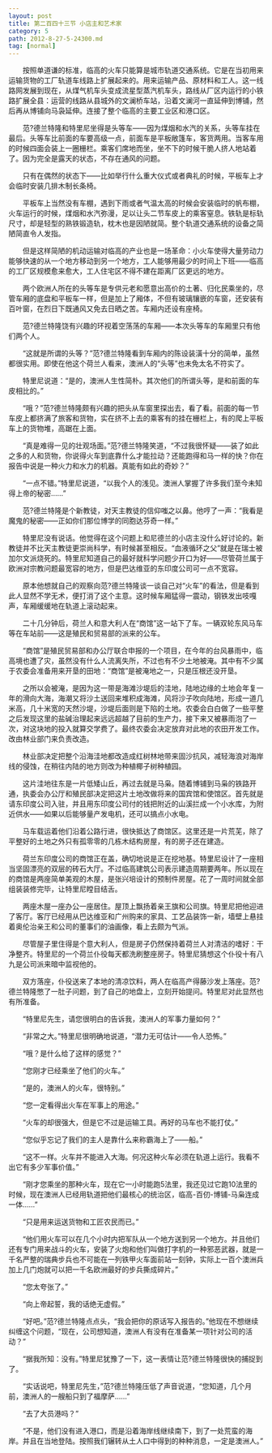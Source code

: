 ```yaml
---
layout: post
title: 第二百四十三节 小店主和艺术家
category: 5
path: 2012-8-27-5-24300.md
tag: [normal]
---
```


　　按照单道谦的标准，临高的火车只能算是城市轨道交通系统。它是在当初用来运输货物的工厂轨道车线路上扩展起来的。用来运输产品、原材料和工人。这一线路网发展到现在，从煤气机车头变成流星型蒸汽机车头，路线从厂区内运行的小铁路扩展全县：运营的线路从县城外的文澜桥车站，沿着文澜河一直延伸到博铺，然后再从博铺向马袅延伸。连接了整个临高的主要工业区和港口区。

　　范?德兰特隆和特里尼坐得是头等车——因为煤烟和水汽的关系，头等车挂在最后。头等车比前面的车要高级一点，前面车是平板敞篷车，客货两用。当客车用的时候四面会装上一圈栅栏。乘客们席地而坐，坐不下的时候干脆人挤人地站着了。因为完全是露天的状态，不存在通风的问题。

　　只有在偶然的状态下——比如举行什么重大仪式或者典礼的时候，平板车上才会临时安装几排木制长条椅。

　　平板车上当然没有车棚，遇到下雨或者气温太高的时候会安装临时的帆布棚，火车运行的时候，煤烟和水汽弥漫，足以让头二节车皮上的乘客窒息。铁轨是标轨尺寸，却是轻型的熟铁锻造轨，枕木也是因陋就简。整个轨道交通系统的设备之简陋简直令人发指。

　　但是这样简陋的机动运输对临高的产业也是一场革命：小火车使得大量劳动力能够快速的从一个地方移动到另一个地方，工人能够用最少的时间上下班——临高的工厂区规模愈来愈大，工人住宅区不得不建在距离厂区更远的地方。

　　两个欧洲人所在的头等车是专供元老和愿意出高价的土著、归化民乘坐的，尽管车厢的底盘和平板车一样，但是加上了厢体，不但有玻璃镶嵌的车窗，还安装有百叶窗，在烈日下既通风又免去日晒之苦。车厢内还设有座椅。

　　范?德兰特隆饶有兴趣的环视着空荡荡的车厢——本次头等车的车厢里只有他们两个人。

　　“这就是所谓的头等？”范?德兰特隆看到车厢内的陈设装潢十分的简单，虽然都很实用。即使在他这个荷兰人看来，澳洲人的“头等”也未免太名不符实了。

　　特里尼说道：“是的，澳洲人生性简朴。其次他们的所谓头等，是和前面的车皮相比的。”

　　“哦？”范?德兰特隆颇有兴趣的把头从车窗里探出去，看了看。前面的每一节车皮上都挤满了旅客和货物，实在挤不上去的乘客有的挂在栅栏上，有的爬上平板车上的货物堆，高踞在上面。

　　“真是难得一见的壮观场面。”范?德兰特隆笑道，“不过我很怀疑——装了如此之多的人和货物，你说得火车到底靠什么才能拉动？还能跑得和马一样的快？你在报告中说是一种火力和水力的机器。真能有如此的奇妙？”

　　“一点不错。”特里尼说道，“以我个人的浅见。澳洲人掌握了许多我们至今未知得上帝的秘密……”

　　范?德兰特隆是个新教徒，对天主教徒的信仰嗤之以鼻。他哼了一声：“我看是魔鬼的秘密——正如你们那位博学的同胞达芬奇一样。”

　　特里尼没有说话。他觉得在这个问题上和尼德兰的小店主没什么好讨论的。新教徒并不比天主教徒更崇尚科学，有时候甚至相反。“血液循环之父”就是在瑞士被加尔文派烧死的。特里尼知道自己的最好就科学问题少开口为好——尽管荷兰属于欧洲对宗教问题最宽容的地方，但是巴达维亚的东印度公司可一点不宽容。

　　原本他想就自己的观察向范?德兰特隆谈一谈自己对“火车”的看法，但是看到此人显然不学无术，便打消了这个主意。这时候车厢猛得一震动，钢铁发出吱嘎声，车厢缓缓地在轨道上滚动起来。

　　二十几分钟后，荷兰人和意大利人在“商馆”这一站下了车。一辆双轮东风马车等在车站前——这是殖民和贸易部的派来的公车。

　　“商馆”是殖民贸易部和办公厅联合申报的一个项目，在今年的台风暴雨中，临高境也遭了灾，虽然没有什么人流离失所，不过也有不少土地被淹。其中有不少属于农委会准备用来开垦的田地：“商馆”是被淹地之一，只是压根还没开垦。

　　之所以会被淹，是因为这一带是海滩沙堤后的洼地，陆地边缘的土地会年复一年的滑向大海，海潮又将沙土送回来堆积成海滩，风将沙子吹向陆地，形成一道几米高，几十米宽的天然沙堤，沙堤后面则是下陷的土地。农委会白白做了一些平整之后发现这里的盐碱治理起来远远超越了目前的生产力，接下来又被暴雨泡了一次，对这块地的投入就算交学费了。最终农委会决定放弃对此地的农田开发工作。改由林业部门来负责改造。

　　林业部决定把整个沿海洼地都改造成红树林地带来固沙抗风，减轻海浪对海岸线的侵蚀，在稍往内陆的地方则改为种植椰子树种植园。

　　这片洼地往东是一片低矮山丘，再过去就是马枭。随着博铺到马枭的铁路开通，执委会办公厅和殖民部决定把这片土地改做将来的国宾馆和使馆区。首先就是请东印度公司入驻，并且用东印度公司付的钱把附近的山溪拦成一个小水库，为附近供水——如果以后能够量产发电机，还可以搞点小水电。

　　马车载运着他们沿着公路行进，很快抵达了商馆区。这里还是一片荒芜，除了平整好的土地之外只有孤零零的几栋木结构房屋，有的房子还在建造。

　　荷兰东印度公司的商馆正在盖，确切地说是正在挖地基。特里尼设计了一座相当坚固漂亮的双层的砖石大厅。不过临高建筑公司表示建造周期要两年。所以现在的商馆是两座简单美观的木屋，是张兴培设计的预制件房屋。花了一周时间就全部组装装修完毕，让特里尼瞠目结舌。

　　两座木屋一座办公一座居住。屋顶上飘扬着亲王旗和公司旗。特里尼把他迎进了客厅。客厅已经用从巴达维亚和广州购来的家具、工艺品装饰一新，墙壁上悬挂着奥伦治亲王和公司的董事们的油画像，看上去颇为气派。

　　尽管屋子里住得是个意大利人，但是房子仍然保持着荷兰人对清洁的嗜好：干净整齐。特里尼的一个荷兰仆役每天都洗刷整座房子。特里尼猜想这个仆役十有八九是公司派来暗中监视他的。

　　双方落座，仆役送来了本地的清凉饮料，两人在临高产得藤沙发上落座。范?德兰特隆憋了一肚子问题，到了自己的地盘上，立刻开始提问。特里尼对此显然也有所准备。

　　“特里尼先生，请您很明白的告诉我，澳洲人的军事力量如何？”

　　“非常之大。”特里尼很明确地说道，“潜力无可估计——令人恐怖。”

　　“哦？是什么给了这样的感觉？”

　　“您刚才已经乘坐了他们的火车。”

　　“是的，澳洲人的火车，很特别。”

　　“您一定看得出火车在军事上的用途。”

　　“火车的却很强大，但是它不过是运输工具。再好的马车也不能打仗。”

　　“您似乎忘记了我们的主人是靠什么来称霸海上了——船。”

　　“这不一样。火车并不能进入大海。何况这种火车必须在轨道上运行。我看不出它有多少军事价值。”

　　“刚才您乘坐的那种火车，现在它一小时能跑5法里，我还见过它跑10法里的时候，现在澳洲人已经用轨道把他们最核心的统治区，临高-百仞-博铺-马枭连成一体……”

　　“只是用来运送货物和工匠农民而已。”

　　“他们用火车可以在几个小时内把军队从一个地方送到另一个地方。并且他们还有专门用来战斗的火车，安装了火炮和他们叫做打字机的一种邪恶武器，就是一千名严整的瑞典步兵也不可能在一列铁甲火车面前站一刻钟，实际上一百个澳洲兵加上几门炮就可以把一千名欧洲最好的步兵撕成碎片。”

　　“您太夸张了。”

　　“向上帝起誓，我的话绝无虚假。”

　　“好吧。”范?德兰特隆点点头，“我会把你的原话写入报告的。”他现在不想继续纠缠这个问题，“现在，公司想知道，澳洲人有没有在准备某一项针对公司的活动？”

　　“据我所知：没有。”特里尼犹豫了一下，这一表情让范?德兰特隆很快的捕捉到了。

　　“实话说吧，特里尼先生，”范?德兰特隆压低了声音说道，“您知道，几个月前，澳洲人的一艘船只到了福摩萨……”

　　“去了大员港吗？”

　　“不是，他们没有进入港口，而是沿着海岸线继续南下，到了一处荒蛮的海岸。并且在当地登陆。按照我们辗转从土人口中得到的种种消息，一定是澳洲人。”
